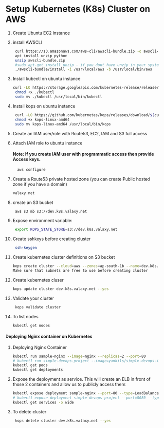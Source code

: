 # Setup Kubernetes (K8s) Cluster on AWS


1. Create Ubuntu EC2 instance
1. install AWSCLI
   ```sh 
    curl https://s3.amazonaws.com/aws-cli/awscli-bundle.zip -o awscli-bundle.zip
    apt install unzip python
    unzip awscli-bundle.zip
    #sudo apt-get install unzip - if you dont have unzip in your system
    ./awscli-bundle/install -i /usr/local/aws -b /usr/local/bin/aws
    ```
    
1. Install kubectl on ubuntu instance 
   ```sh
   curl -LO https://storage.googleapis.com/kubernetes-release/release/$(curl -s https://storage.googleapis.com/kubernetes-release/release/stable.txt)/bin/linux/amd64/kubectl
    chmod +x ./kubectl
    sudo mv ./kubectl /usr/local/bin/kubectl
   ```

1. Install kops on ubuntu instance
   ```sh
    curl -LO https://github.com/kubernetes/kops/releases/download/$(curl -s https://api.github.com/repos/kubernetes/kops/releases/latest | grep tag_name | cut -d '"' -f 4)/kops-linux-amd64
    chmod +x kops-linux-amd64
    sudo mv kops-linux-amd64 /usr/local/bin/kops
    ```
1. Create an IAM user/role  with Route53, EC2, IAM and S3 full access

1. Attach IAM role to ubuntu instance 

    #### Note: If you create IAM user with programmatic access then provide Access keys. 
   ```sh 
     aws configure
    ```	
	
1. Create a Route53 private hosted zone (you can create Public hosted zone if you have a domain)
   ```sh
   valaxy.net
   ```
   
1. create an S3 bucket 
   ```sh
    aws s3 mb s3://dev.k8s.valaxy.net
   ```
1. Expose environment variable:
   ```sh 
    export KOPS_STATE_STORE=s3://dev.k8s.valaxy.net
   ```
1. Create sshkeys before creating cluster
   ```sh
    ssh-keygen
   ```
1. Create kubernetes cluster definitions on S3 bucket 
   ```sh 
   kops create cluster --cloud=aws --zones=ap-south-1b --name=dev.k8s.valaxy.net --dns-zone=valaxy.net --dns private --vpc=vpc-e12e0989
   Make sure that subnets are free to use before creating cluster 
    ```
1. Create kubernetes cluser
    ```sh 
    kops update cluster dev.k8s.valaxy.net --yes
    ```
1. Validate your cluster 
     ```sh 
      kops validate cluster
    ```

1. To list nodes
   ```sh 
   kubectl get nodes 
   ```

#### Deploying Nginx container on Kubernetes 
1. Deploying Nginx Container
    ```sh 
    kubectl run sample-nginx --image=nginx --replicas=2 --port=80
	# kubectl run simple-devops-project --image=yankils/simple-devops-image --replicas=2 --port=8080
    kubectl get pods
    kubectl get deployments
   ```
   
1. Expose the deployment as service. This will create an ELB in front of those 2 containers and allow us to publicly access them:
   ```sh 
   kubectl expose deployment sample-nginx --port=80 --type=LoadBalancer
   # kubectl expose deployment simple-devops-project --port=8080 --type=LoadBalancer
   kubectl get services -o wide
   ```
 1. To delete cluster
    ```sh
     kops delete cluster dev.k8s.valaxy.net --yes
    ```
